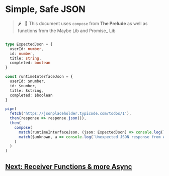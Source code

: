 # Simple, Safe JSON

> 🌶️  &nbsp; 🧩   This document uses `compose` from **The Prelude** as well as functions from the Maybe Lib and Promise_ Lib


```typescript

type ExpectedJson = {
  userId: number,
  id: number,
  title: string,
  completed: boolean
}

const runtimeInterfaceJson = {
  userId: $number,
  id: $number,
  title: $string,
  completed: $boolean
}

pipe(
  fetch('https://jsonplaceholder.typicode.com/todos/1'),
  then(response => response.json()),
  then(
    compose(
      match(runtimeInterfaceJson, (json: ExpectedJson) => console.log(`yay - ${ json.title }`)),
      match($unknown, a => console.log(`Unexpected JSON response from API`))
    )
  )
)

```

## [Next: Receiver Functions & more Async](https://github.com/attack-monkey/flat-code-guide/blob/master/Receiver%20Functions.md)
